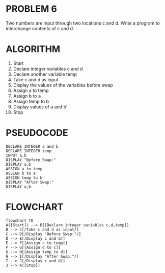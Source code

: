 # PROBLEM 6
Two numbers are input through two locations c and d.
Write a program to interchange contents of c and d.

# ALGORITHM

1. Start
2. Declare integer variables c and d
3. Declare another variable temp
4. Take c and d as input
5. Display the values of the variables before swap
6. Assign a to temp
7. Assign b to a
8. Assign temp to b
9. Display values of a and b'
10. Stop

# PSEUDOCODE

```pseudocode
DECLARE INTEGER a and b
DECLARE INTEGER temp
INPUT a,b
DISPLAY "Before Swap:"
DISPLAY a,b
ASSIGN a to temp
ASSIGN b to a
ASSIGN temp to b
DISPLAY "After Swap:"
DISPLAY a,b
```

# FLOWCHART

```mermaid
flowchart TD
A([Start]) --> B[[Declare integer variables c,d,temp]]
B --> C[/Take c and d as input/]
C --> D[/Display "Before Swap:"/]
D --> E[/Display c and d/]
E --> F[[Assign c to temp]]
F --> G[[Assign d to c]]
G --> H[[Assign temp to d]]
H --> I[/Display "After Swap:"/]
I --> J[/Display c and d/]
J --> K([Stop])

```
